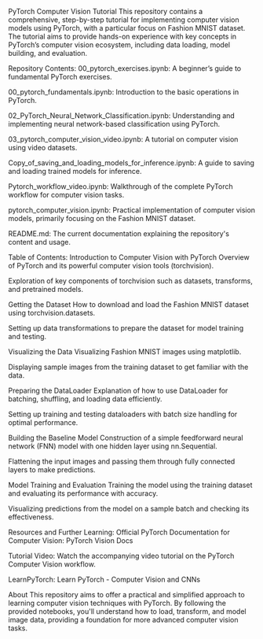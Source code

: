 PyTorch Computer Vision Tutorial
This repository contains a comprehensive, step-by-step tutorial for implementing computer vision models using PyTorch, with a particular focus on Fashion MNIST dataset. The tutorial aims to provide hands-on experience with key concepts in PyTorch’s computer vision ecosystem, including data loading, model building, and evaluation.

Repository Contents:
00_pytorch_exercises.ipynb: A beginner’s guide to fundamental PyTorch exercises.

00_pytorch_fundamentals.ipynb: Introduction to the basic operations in PyTorch.

02_PyTorch_Neural_Network_Classification.ipynb: Understanding and implementing neural network-based classification using PyTorch.

03_pytorch_computer_vision_video.ipynb: A tutorial on computer vision using video datasets.

Copy_of_saving_and_loading_models_for_inference.ipynb: A guide to saving and loading trained models for inference.

Pytorch_workflow_video.ipynb: Walkthrough of the complete PyTorch workflow for computer vision tasks.

pytorch_computer_vision.ipynb: Practical implementation of computer vision models, primarily focusing on the Fashion MNIST dataset.

README.md: The current documentation explaining the repository's content and usage.

Table of Contents:
Introduction to Computer Vision with PyTorch
Overview of PyTorch and its powerful computer vision tools (torchvision).

Exploration of key components of torchvision such as datasets, transforms, and pretrained models.

Getting the Dataset
How to download and load the Fashion MNIST dataset using torchvision.datasets.

Setting up data transformations to prepare the dataset for model training and testing.

Visualizing the Data
Visualizing Fashion MNIST images using matplotlib.

Displaying sample images from the training dataset to get familiar with the data.

Preparing the DataLoader
Explanation of how to use DataLoader for batching, shuffling, and loading data efficiently.

Setting up training and testing dataloaders with batch size handling for optimal performance.

Building the Baseline Model
Construction of a simple feedforward neural network (FNN) model with one hidden layer using nn.Sequential.

Flattening the input images and passing them through fully connected layers to make predictions.

Model Training and Evaluation
Training the model using the training dataset and evaluating its performance with accuracy.

Visualizing predictions from the model on a sample batch and checking its effectiveness.

Resources and Further Learning:
Official PyTorch Documentation for Computer Vision: PyTorch Vision Docs

Tutorial Video: Watch the accompanying video tutorial on the PyTorch Computer Vision workflow.

LearnPyTorch: Learn PyTorch - Computer Vision and CNNs

About
This repository aims to offer a practical and simplified approach to learning computer vision techniques with PyTorch. By following the provided notebooks, you'll understand how to load, transform, and model image data, providing a foundation for more advanced computer vision tasks.
